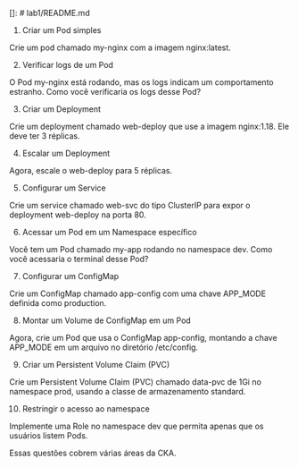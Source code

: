 []: # lab1/README.md

1. Criar um Pod simples

Crie um pod chamado my-nginx com a imagem nginx:latest.

2. Verificar logs de um Pod

O Pod my-nginx está rodando, mas os logs indicam um comportamento estranho. Como você verificaria os logs desse Pod?

3. Criar um Deployment

Crie um deployment chamado web-deploy que use a imagem nginx:1.18. Ele deve ter 3 réplicas.

4. Escalar um Deployment

Agora, escale o web-deploy para 5 réplicas.

5. Configurar um Service

Crie um service chamado web-svc do tipo ClusterIP para expor o deployment web-deploy na porta 80.

6. Acessar um Pod em um Namespace específico

Você tem um Pod chamado my-app rodando no namespace dev. Como você acessaria o terminal desse Pod?

7. Configurar um ConfigMap

Crie um ConfigMap chamado app-config com uma chave APP_MODE definida como production.

8. Montar um Volume de ConfigMap em um Pod

Agora, crie um Pod que usa o ConfigMap app-config, montando a chave APP_MODE em um arquivo no diretório /etc/config.

9. Criar um Persistent Volume Claim (PVC)

Crie um Persistent Volume Claim (PVC) chamado data-pvc de 1Gi no namespace prod, usando a classe de armazenamento standard.

10. Restringir o acesso ao namespace

Implemente uma Role no namespace dev que permita apenas que os usuários listem Pods.

Essas questões cobrem várias áreas da CKA.